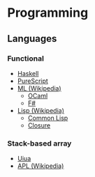 # Programming

## Languages

### Functional

- [Haskell](https://www.haskell.org)
- [PureScript](https://www.purescript.org)
- [ML (Wikipedia)](<https://en.wikipedia.org/wiki/ML_(programming_language)>)
	- [OCaml](https://ocaml.org)
	- [F#](https://fsharp.org)
- [Lisp (Wikipedia)](<https://en.wikipedia.org/wiki/Lisp_(programming_language)>)
	- [Common Lisp](https://lisp-lang.org)
	- [Closure](https://clojure.org)

### Stack-based array

- [Uiua](https://www.uiua.org)
- [APL (Wikipedia)](https://en.wikipedia.org/wiki/APL_(programming_language))
